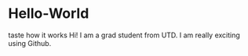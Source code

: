 # Hello-World
taste how it works
Hi! I am a grad student from UTD. I am really exciting using Github.
